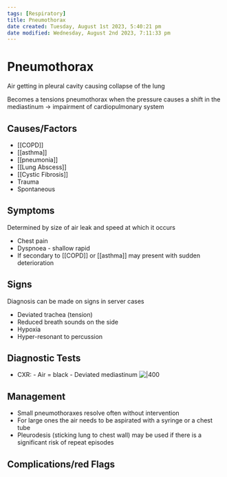 ```yaml
---
tags: [Respiratory]
title: Pneumothorax
date created: Tuesday, August 1st 2023, 5:40:21 pm
date modified: Wednesday, August 2nd 2023, 7:11:33 pm
---
```




# Pneumothorax

Air getting in pleural cavity causing collapse of the lung

Becomes a tensions pneumothorax when the pressure causes a shift in the mediastinum -> impairment of cardiopulmonary system

## Causes/Factors

- [[COPD]]
- [[asthma]]
- [[pneumonia]]
- [[Lung Abscess]]
- [[Cystic Fibrosis]]
- Trauma
- Spontaneous

## Symptoms

Determined by size of air leak and speed at which it occurs

- Chest pain
- Dyspnoea - shallow rapid
- If secondary to [[COPD]] or [[asthma]] may present with sudden deterioration

## Signs

Diagnosis can be made on signs in server cases

- Deviated trachea (tension)
- Reduced breath sounds on the side
- Hypoxia
- Hyper-resonant to percussion

## Diagnostic Tests

- CXR: - Air = black - Deviated mediastinum
  ![|400](https://i.imgur.com/05f1ZV9.png)

## Management

- Small pneumothoraxes resolve often without intervention
- For large ones the air needs to be aspirated with a syringe or a chest tube
- Pleurodesis (sticking lung to chest wall) may be used if there is a significant risk of repeat episodes

## Complications/red Flags
